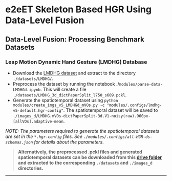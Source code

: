 # e2eET Skeleton Based HGR Using Data-Level Fusion

## Data-Level Fusion: Processing Benchmark Datasets

### **Leap Motion Dynamic Hand Gesture (LMDHG) Database**
   - Download the [LMDHG dataset](https://www-intuidoc.irisa.fr/en/english-leap-motion-dynamic-hand-gesture-lmdhg-database/) and extract to the directory `./datasets/LMDHG/`.
   - Preprocess the dataset by running the notebook ./`modules/parse-data-LMDHGd.ipynb`. This will create a file `./datasets/LMDHG_3d_dictPaperSplit_l750_s609.pckl`.
   - Generate the spatiotemporal dataset using `python modules/create_imgs_v5_LMDHGd_mVOs.py -c "modules/.configs/lmdhg-v5-default.hgr-config"`. The spatiotemporal dataset will be saved to `./images_d/LMDHG.mVOs-dictPaperSplit-3d.V1-noisy(raw).960px-[allVOs].adaptive-mean`.

*NOTE: The parameters required to generate the spatiotemporal datasets are set in the `*.hgr-config` files. See `./modules/.configs/all-HGR-ds-schemas.json` for details about the parameters.*

> **Alternatively, the preprocessed .pckl files and generated spatiotemporal datasets can be downloaded from this [drive folder](https://drive.google.com/drive/u/0/folders/1BvoxkRDBK86A3_oNdQrnC8TLvp4l0W9x) and extracted to the corresponding `./datasets` and `./images_d` directories.**

<hr>

